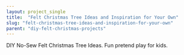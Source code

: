 ```yaml
---
layout: project_single
title:  "Felt Christmas Tree Ideas and Inspiration for Your Own"
slug: "felt-christmas-tree-ideas-and-inspiration-for-your-own"
parent: "diy-felt-christmas-projects"
---
```

DIY No-Sew Felt Christmas Tree Ideas. Fun pretend play for kids.